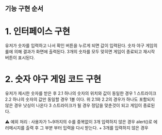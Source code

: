## 기능 구현 순서

# 1. 인터페이스 구현

유저가 숫자를 입력하고 나서 확인 버튼을 누르게 되면 값이 입력된다.
숫자 야구 게임의 룰에 의해 결과가 화면에 출력된다.
3개의 숫자를 모두 맞히면 게임이 종료되고 재시작 버튼이 표시된다.


# 2. 숫자 야구 게임 코드 구현

유저가 제시한 숫자를 받은 후 
2.1 하나의 숫자의 위치와 값이 동일한 경우 1 스트라이크
2.2 하나의 숫자의 값만 동일할 경우 1볼 이다.
위 2.1와 2.2의 경우가 하나도 포함되지 않은 경우 낫싱이 나온다
3 스트라이크가 될 경우 정답을 맞춘것이 되고 게임이 종료된다.

⚠️ 예외 처리 : 사용자가 1~9까지의 수를 중복없이 3개 입력하지 않은 경우 alert()로 에러메시지를 출력 후 그 부분 부터 입력을 다시 받는다. + 3개를 입력하지 않은 경우

